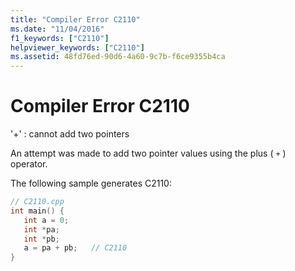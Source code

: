 ```yaml
---
title: "Compiler Error C2110"
ms.date: "11/04/2016"
f1_keywords: ["C2110"]
helpviewer_keywords: ["C2110"]
ms.assetid: 48fd76ed-90d6-4a60-9c7b-f6ce9355b4ca
---
```

# Compiler Error C2110

'+' : cannot add two pointers

An attempt was made to add two pointer values using the plus ( `+` ) operator.

The following sample generates C2110:

```cpp
// C2110.cpp
int main() {
   int a = 0;
   int *pa;
   int *pb;
   a = pa + pb;   // C2110
}
```
